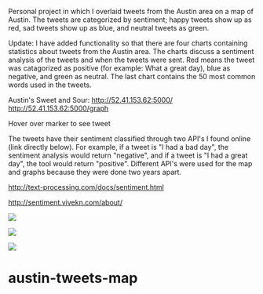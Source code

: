 
Personal project in which I overlaid tweets from the Austin area on a map of Austin. The tweets are categorized by sentiment; happy tweets show up as red, sad tweets show up as blue, and neutral tweets as green.

Update: I have added functionality so that there are four charts containing statistics about tweets from the Austin area.
The charts discuss a sentiment analysis of the tweets and when the tweets were sent. Red means the tweet was catagorized as positive (for example: What a great day), blue as negative, and green as neutral. The last chart contains the 50 most common words used in the tweets.

Austin's Sweet and Sour:
http://52.41.153.62:5000/
http://52.41.153.62:5000/graph

Hover over marker to see tweet

The tweets have their sentiment classified through two API's I found online (link directly below). For example, if a tweet is "I had a bad day", the sentiment analysis would return "negative", and if a tweet is "I had a great day", the tool would return "positive". Different API's were used for the map and graphs because they were done two years apart.

http://text-processing.com/docs/sentiment.html

http://sentiment.vivekn.com/about/

![](http://i.imgur.com/U9RZKpQ.jpg)

![](http://i.imgur.com/PrjFNxy.jpg)

![](http://imgur.com/tLrtXEr)

# austin-tweets-map
